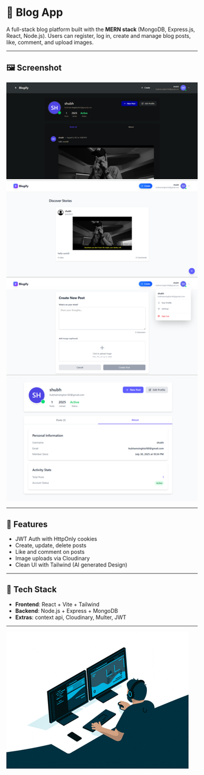 # 📝 Blog App

A full-stack blog platform built with the **MERN stack** (MongoDB, Express.js, React, Node.js). Users can register, log in, create and manage blog posts, like, comment, and upload images.

---

## 🖼️ Screenshot

![Blog App Screenshot](./public/Screenshot%202025-08-04%20220115.png)
![Blog App Screenshot](./public/Screenshot%202025-08-04%20220251.png)
![Blog App Screenshot](./public/Screenshot%202025-08-04%20221210.png)
![Blog App Screenshot](./public/Screenshot%202025-08-04%20221326.png)

---

## 🚀 Features

- JWT Auth with HttpOnly cookies  
- Create, update, delete posts  
- Like and comment on posts  
- Image uploads via Cloudinary  
- Clean UI with Tailwind (AI generated Design)  

---

## 🔧 Tech Stack

- **Frontend**: React + Vite + Tailwind  
- **Backend**: Node.js + Express + MongoDB  
- **Extras**: context api, Cloudinary, Multer, JWT

---

![Demo Animation](./public//Coding%20Work%20From%20Home%20GIF%20by%20Domme%20Space.gif)
